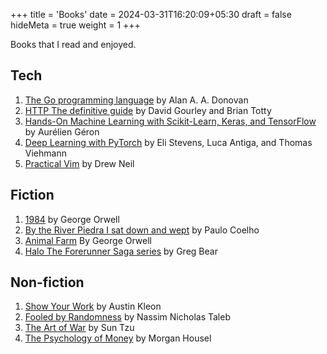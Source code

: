 +++
title = 'Books'
date = 2024-03-31T16:20:09+05:30
draft = false
hideMeta = true
weight = 1
+++

Books that I read and enjoyed.

## Tech

1. [The Go programming language](https://www.gopl.io/) by Alan A. A. Donovan
2. [HTTP The definitive guide](https://www.oreilly.com/library/view/http-the-definitive/1565925092/) by David Gourley and Brian Totty
3. [Hands-On Machine Learning with Scikit-Learn, Keras, and TensorFlow](https://www.oreilly.com/library/view/hands-on-machine-learning/9781492032632/) by Aurélien Géron
4. [Deep Learning with PyTorch](https://www.manning.com/books/deep-learning-with-pytorch) by Eli Stevens, Luca Antiga, and Thomas Viehmann
5. [Practical Vim](https://pragprog.com/titles/dnvim2/practical-vim-second-edition/) by Drew Neil

## Fiction

1. [1984](https://www.goodreads.com/book/show/61439040-1984) by George Orwell
2. [By the River Piedra I sat down and wept](https://www.goodreads.com/book/show/1428.By_the_River_Piedra_I_Sat_Down_and_Wept) by Paulo Coelho
3. [Animal Farm](https://www.goodreads.com/book/show/170448.Animal_Farm) By George Orwell
4. [Halo The Forerunner Saga series](https://en.wikipedia.org/wiki/Forerunner_Saga) by Greg Bear

## Non-fiction

1. [Show Your Work](https://www.goodreads.com/en/book/show/18290401) by Austin Kleon
2. [Fooled by Randomness](https://www.goodreads.com/book/show/38315.Fooled_by_Randomness) by Nassim Nicholas Taleb
3. [The Art of War](https://www.goodreads.com/book/show/10534.The_Art_of_War) by Sun Tzu
4. [The Psychology of Money](https://www.goodreads.com/book/show/41881472-the-psychology-of-money) by Morgan Housel
